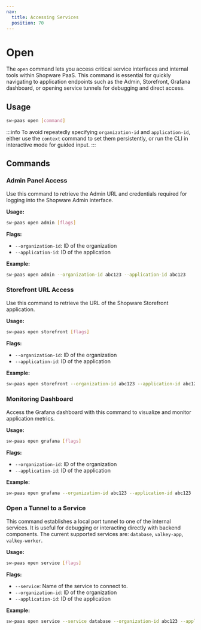 ```yaml
---
nav:
  title: Accessing Services
  position: 70
---
```


# Open

The `open` command lets you access critical service interfaces and internal tools within Shopware PaaS. This command is essential for quickly navigating to application endpoints such as the Admin, Storefront, Grafana dashboard, or opening service tunnels for debugging and direct access.

## Usage

```sh
sw-paas open [command]
```

:::info
To avoid repeatedly specifying `organization-id` and `application-id`, either use the `context` command to set them persistently, or run the CLI in interactive mode for guided input.
:::

## Commands

### Admin Panel Access

Use this command to retrieve the Admin URL and credentials required for logging into the Shopware Admin interface.

**Usage:**

```sh
sw-paas open admin [flags]
```

**Flags:**

- `--organization-id`: ID of the organization
- `--application-id`: ID of the application

**Example:**

```sh
sw-paas open admin --organization-id abc123 --application-id abc123
```

### Storefront URL Access

Use this command to retrieve the URL of the Shopware Storefront application.

**Usage:**

```sh
sw-paas open storefront [flags]
```

**Flags:**

- `--organization-id`: ID of the organization
- `--application-id`: ID of the application

**Example:**

```sh
sw-paas open storefront --organization-id abc123 --application-id abc123
```

### Monitoring Dashboard

Access the Grafana dashboard with this command to visualize and monitor application metrics.

**Usage:**

```sh
sw-paas open grafana [flags]
```

**Flags:**

- `--organization-id`: ID of the organization
- `--application-id`: ID of the application

**Example:**

```sh
sw-paas open grafana --organization-id abc123 --application-id abc123
```

### Open a Tunnel to a Service

This command establishes a local port tunnel to one of the internal services. It is useful for debugging or interacting directly with backend components. The current supported services are: `database`, `valkey-app`, `valkey-worker`.

**Usage:**

```sh
sw-paas open service [flags]
```

**Flags:**

- `--service`: Name of the service to connect to.
- `--organization-id`: ID of the organization
- `--application-id`: ID of the application

**Example:**

```sh
sw-paas open service --service database --organization-id abc123 --application-id abc123
```
